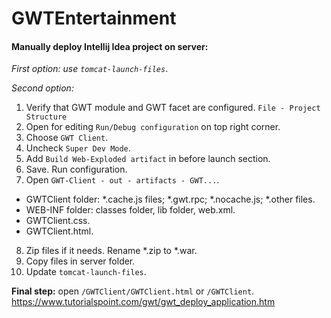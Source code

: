 # GWTEntertainment
#### Manually deploy Intellij Idea project on server:
_First option: use `tomcat-launch-files`_.

_Second option:_
1. Verify that GWT module and GWT facet are configured. `File - Project Structure`
2. Open for editing `Run/Debug configuration` on top right corner.
3. Choose `GWT Client`.
4. Uncheck `Super Dev Mode`.
5. Add `Build Web-Exploded artifact` in before launch section.
6. Save. Run configuration.
7. Open `GWT-Client - out - artifacts - GWT...`.
- GWTClient folder:
*.cache.js files;
*.gwt.rpc;
*.nocache.js;
*.other files.
- WEB-INF folder: classes folder, lib folder, web.xml.
- GWTClient.css.
- GWTClient.html.
8. Zip files if it needs. Rename *.zip to *.war.
9. Copy files in server folder.
10. Update `tomcat-launch-files`.

**Final step:** open `/GWTClient/GWTClient.html` or `/GWTClient`.
https://www.tutorialspoint.com/gwt/gwt_deploy_application.htm

